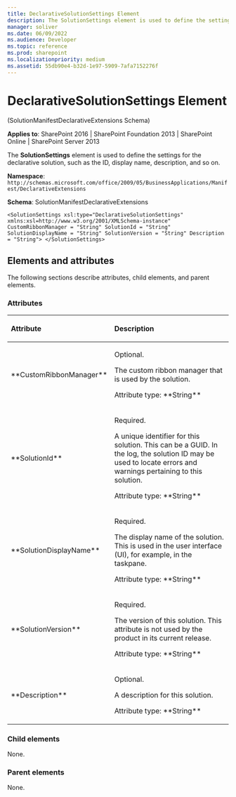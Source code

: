 ```yaml
---
title: DeclarativeSolutionSettings Element
description: The SolutionSettings element is used to define the settings for the declarative solution, such as the ID, display name, description, and so on.
manager: soliver
ms.date: 06/09/2022
ms.audience: Developer
ms.topic: reference
ms.prod: sharepoint
ms.localizationpriority: medium
ms.assetid: 55db90e4-b32d-1e97-5909-7afa7152276f
---
```


# DeclarativeSolutionSettings Element 

(SolutionManifestDeclarativeExtensions Schema)

**Applies to**: SharePoint 2016 | SharePoint Foundation 2013 | SharePoint Online | SharePoint Server 2013

The **SolutionSettings** element is used to define the settings for the declarative solution, such as the ID, display name, description, and so on.

**Namespace**: 
`http://schemas.microsoft.com/office/2009/05/BusinessApplications/Manifest/DeclarativeExtensions`

**Schema**: SolutionManifestDeclarativeExtensions

```
<SolutionSettings xsl:type="DeclarativeSolutionSettings" xmlns:xsl=http://www.w3.org/2001/XMLSchema-instance" CustomRibbonManager = "String" SolutionId = "String" SolutionDisplayName = "String" SolutionVersion = "String" Description = "String"> </SolutionSettings>
```

## Elements and attributes

The following sections describe attributes, child elements, and parent elements.

### Attributes

<table>
<colgroup>
<col width="20%" />
<col width="80%" />
</colgroup>
<thead>
<tr class="header">
<th align="left"><p>Attribute</p></th>
<th align="left"><p>Description</p></th>
</tr>
</thead>
<tbody>
<tr class="odd">
<td align="left"><p>**CustomRibbonManager**</p></td>
<td align="left"><p>Optional.</p>
<p>The custom ribbon manager that is used by the solution.</p>
<p>Attribute type: **String**</p></td>
</tr>
<tr class="even">
<td align="left"><p>**SolutionId**</p></td>
<td align="left"><p>Required.</p>
<p>A unique identifier for this solution. This can be a GUID. In the log, the solution ID may be used to locate errors and warnings pertaining to this solution.</p>
<p>Attribute type: **String**</p></td>
</tr>
<tr class="odd">
<td align="left"><p>**SolutionDisplayName**</p></td>
<td align="left"><p>Required.</p>
<p>The display name of the solution. This is used in the user interface (UI), for example, in the taskpane.</p>
<p>Attribute type: **String**</p></td>
</tr>
<tr class="even">
<td align="left"><p>**SolutionVersion**</p></td>
<td align="left"><p>Required.</p>
<p>The version of this solution. This attribute is not used by the product in its current release.</p>
<p>Attribute type: **String**</p></td>
</tr>
<tr class="odd">
<td align="left"><p>**Description**</p></td>
<td align="left"><p>Optional.</p>
<p>A description for this solution.</p>
<p>Attribute type: **String**</p></td>
</tr>
</tbody>
</table>

### Child elements

None.

### Parent elements

None.

<br/>

<br/>








